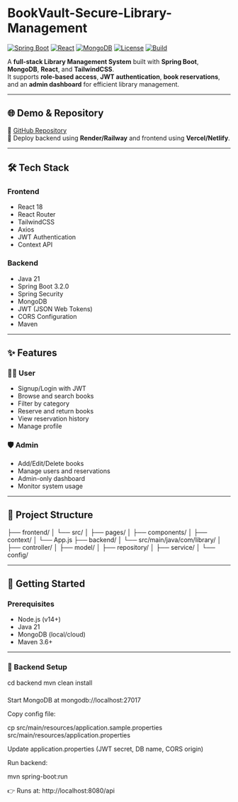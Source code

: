 # BookVault-Secure-Library-Management


[![Spring Boot](https://img.shields.io/badge/SpringBoot-3.2.0-brightgreen)](https://spring.io/projects/spring-boot)
[![React](https://img.shields.io/badge/React-18-blue)](https://react.dev/)
[![MongoDB](https://img.shields.io/badge/MongoDB-Database-green)](https://www.mongodb.com/)
[![License](https://img.shields.io/badge/License-MIT-yellow)](LICENSE)
[![Build](https://img.shields.io/badge/Build-Passing-brightgreen)]()

A **full-stack Library Management System** built with **Spring Boot**, **MongoDB**, **React**, and **TailwindCSS**.  
It supports **role-based access**, **JWT authentication**, **book reservations**, and an **admin dashboard** for efficient library management.  

---

## 🌐 Demo & Repository

🚀 [GitHub Repository](https://github.com/shishiro26/library-management-system)  
🔗 Deploy backend using **Render/Railway** and frontend using **Vercel/Netlify**.  

---

## 🛠️ Tech Stack

### Frontend
- React 18  
- React Router  
- TailwindCSS  
- Axios  
- JWT Authentication  
- Context API  

### Backend
- Java 21  
- Spring Boot 3.2.0  
- Spring Security  
- MongoDB  
- JWT (JSON Web Tokens)  
- CORS Configuration  
- Maven  

---

## ✨ Features

### 👨‍💼 User
- Signup/Login with JWT  
- Browse and search books  
- Filter by category  
- Reserve and return books  
- View reservation history  
- Manage profile  

### 🛡️ Admin
- Add/Edit/Delete books  
- Manage users and reservations  
- Admin-only dashboard  
- Monitor system usage  

---

## 📁 Project Structure

├── frontend/ 
│ └── src/
│ ├── pages/
│ ├── components/
│ ├── context/
│ └── App.js
├── backend/ 
│ └── src/main/java/com/library/
│ ├── controller/
│ ├── model/
│ ├── repository/
│ ├── service/
│ └── config/


---

## 🚀 Getting Started

### Prerequisites
- Node.js (v14+)  
- Java 21  
- MongoDB (local/cloud)  
- Maven 3.6+  

---

### 🔧 Backend Setup

cd backend
mvn clean install


###  
Start MongoDB at mongodb://localhost:27017

Copy config file:

cp src/main/resources/application.sample.properties src/main/resources/application.properties

Update application.properties (JWT secret, DB name, CORS origin)

Run backend:

mvn spring-boot:run


👉 Runs at: http://localhost:8080/api
